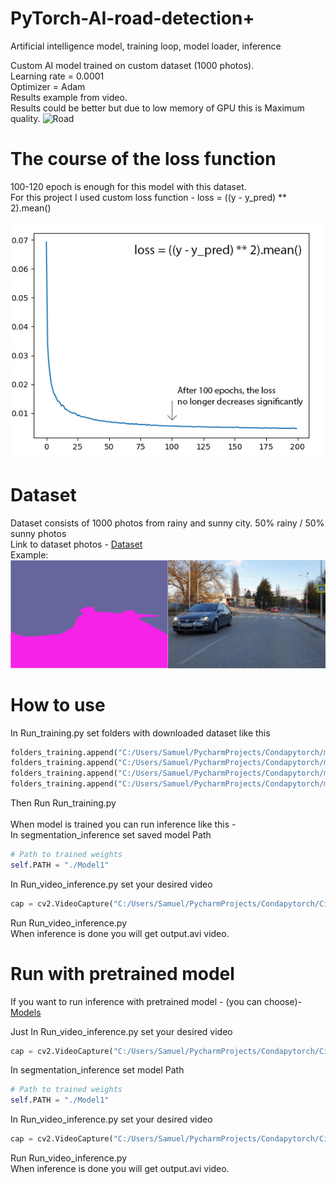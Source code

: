 # PyTorch-AI-road-detection+
Artificial intelligence model, training loop, model loader, inference

Custom AI model trained on custom dataset (1000 photos). <br/>
Learning rate = 0.0001<br/>
Optimizer = Adam<br/>
Results example from video.<br/>
Results could be better but due to low memory of GPU this is Maximum quality. 
![Road](https://github.com/Samuel-Bachorik/PyTorch-AI-road-detection/blob/main/Images/Example.gif)<br/>


# The course of the loss function
100-120 epoch is enough for this model with this dataset. <br/>
For this project I used custom loss function - loss = ((y - y_pred) ** 2).mean()

![Loss](https://github.com/Samuel-Bachorik/PyTorch-AI-road-detection/blob/main/Images/Loss%20function.jpg)

# Dataset
Dataset consists of 1000 photos from rainy and sunny city. 50% rainy / 50% sunny photos<br/>
Link to dataset photos -
[Dataset](https://drive.google.com/drive/folders/1795opF54wK76r5snXs68OtGl2cR7g-3C?usp=sharing)<br/>
Example:<br/>
![Mask](https://github.com/Samuel-Bachorik/PyTorch-AI-road-detection/blob/main/Images/Image%20%26%20Mask.jpg)

# How to use 
In Run_training.py set folders with downloaded dataset like this <br/>

```python
folders_training.append("C:/Users/Samuel/PycharmProjects/Condapytorch/mestodataset2/City_sunny1/")
folders_training.append("C:/Users/Samuel/PycharmProjects/Condapytorch/mestodataset2/City_sunny2/")
folders_training.append("C:/Users/Samuel/PycharmProjects/Condapytorch/mestodataset2/City_rainy/")
folders_training.append("C:/Users/Samuel/PycharmProjects/Condapytorch/mestodataset2/City_rainy2/")
```
Then Run Run_training.py <br/>
<br/>
When model is trained you can run inference like this -<br/>
In segmentation_inference set saved model Path <br/>
```python
# Path to trained weights
self.PATH = "./Model1"
```
In Run_video_inference.py set your desired video<br/>
```python
cap = cv2.VideoCapture("C:/Users/Samuel/PycharmProjects/Condapytorch/City.mp4")
```
Run Run_video_inference.py<br/>
When inference is done you will get output.avi video. 


# Run with pretrained model
If you want to run inference with pretrained model - (you can choose)-
[Models](https://github.com/Samuel-Bachorik/PyTorch-AI-road-detection/tree/main/Modelsg)<br/>

Just In Run_video_inference.py set your desired video <br/>
```python
cap = cv2.VideoCapture("C:/Users/Samuel/PycharmProjects/Condapytorch/City.mp4")
```
In segmentation_inference set model Path <br/>
```python
# Path to trained weights
self.PATH = "./Model1"
```
In Run_video_inference.py set your desired video<br/>
```python
cap = cv2.VideoCapture("C:/Users/Samuel/PycharmProjects/Condapytorch/City.mp4")
```
Run Run_video_inference.py<br/>
When inference is done you will get output.avi video. <br/>
